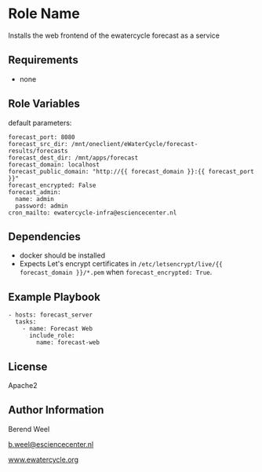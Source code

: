 Role Name
=========

Installs the web frontend of the ewatercycle forecast as a service

Requirements
------------

- none

Role Variables
--------------

default parameters:
```
forecast_port: 8080
forecast_src_dir: /mnt/oneclient/eWaterCycle/forecast-results/forecasts
forecast_dest_dir: /mnt/apps/forecast
forecast_domain: localhost
forecast_public_domain: "http://{{ forecast_domain }}:{{ forecast_port }}"
forecast_encrypted: False
forecast_admin:
  name: admin
  password: admin
cron_mailto: ewatercycle-infra@esciencecenter.nl
```


Dependencies
------------

- docker should be installed
- Expects Let's encrypt certificates in `/etc/letsencrypt/live/{{ forecast_domain }}/*.pem` when `forecast_encrypted: True`.

Example Playbook
----------------

    - hosts: forecast_server
      tasks:
        - name: Forecast Web
          include_role:
            name: forecast-web

License
-------

Apache2

Author Information
------------------

Berend Weel

b.weel@esciencecenter.nl

www.ewatercycle.org

